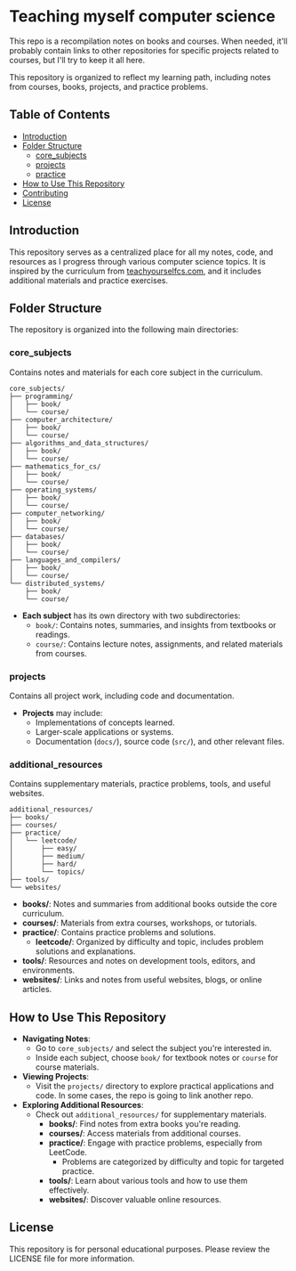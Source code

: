 # Teaching myself computer science

This repo is a recompilation notes on books and courses. When needed, it'll
probably contain links to other repositories for specific projects related to
courses, but I'll try to keep it all here.

This repository is organized to reflect my learning path, including notes from
courses, books, projects, and practice problems.

## Table of Contents

- [Introduction](#introduction)
- [Folder Structure](#folder-structure)
  - [core_subjects](#core_subjects)
  - [projects](#projects)
  - [practice](#practice)
- [How to Use This Repository](#how-to-use-this-repository)
- [Contributing](#contributing)
- [License](#license)

## Introduction

This repository serves as a centralized place for all my notes, code, and
resources as I progress through various computer science topics. It is inspired
by the curriculum from [teachyourselfcs.com](https://teachyourselfcs.com/), and
it includes additional materials and practice exercises.

## Folder Structure

The repository is organized into the following main directories:

### core_subjects

Contains notes and materials for each core subject in the curriculum.

```
core_subjects/
├── programming/
│   ├── book/
│   └── course/
├── computer_architecture/
│   ├── book/
│   └── course/
├── algorithms_and_data_structures/
│   ├── book/
│   └── course/
├── mathematics_for_cs/
│   ├── book/
│   └── course/
├── operating_systems/
│   ├── book/
│   └── course/
├── computer_networking/
│   ├── book/
│   └── course/
├── databases/
│   ├── book/
│   └── course/
├── languages_and_compilers/
│   ├── book/
│   └── course/
└── distributed_systems/
    ├── book/
    └── course/
```

- **Each subject** has its own directory with two subdirectories:
  - `book/`: Contains notes, summaries, and insights from textbooks or readings.
  - `course/`: Contains lecture notes, assignments, and related materials from
    courses.

### projects

Contains all project work, including code and documentation.

- **Projects** may include:
  - Implementations of concepts learned.
  - Larger-scale applications or systems.
  - Documentation (`docs/`), source code (`src/`), and other relevant files.

### additional_resources

Contains supplementary materials, practice problems, tools, and useful websites.

```
additional_resources/
├── books/
├── courses/
├── practice/
│   └── leetcode/
│       ├── easy/
│       ├── medium/
│       ├── hard/
│       └── topics/
├── tools/
└── websites/
```

- **books/**: Notes and summaries from additional books outside the core
  curriculum.
- **courses/**: Materials from extra courses, workshops, or tutorials.
- **practice/**: Contains practice problems and solutions.
  - **leetcode/**: Organized by difficulty and topic, includes problem solutions
    and explanations.
- **tools/**: Resources and notes on development tools, editors, and
  environments.
- **websites/**: Links and notes from useful websites, blogs, or online
  articles.

## How to Use This Repository

- **Navigating Notes**:
  - Go to `core_subjects/` and select the subject you're interested in.
  - Inside each subject, choose `book/` for textbook notes or `course` for
    course materials.
- **Viewing Projects**:
  - Visit the `projects/` directory to explore practical applications and code.
    In some cases, the repo is going to link another repo.
- **Exploring Additional Resources**:
  - Check out `additional_resources/` for supplementary materials.
    - **books/**: Find notes from extra books you're reading.
    - **courses/**: Access materials from additional courses.
    - **practice/**: Engage with practice problems, especially from LeetCode.
      - Problems are categorized by difficulty and topic for targeted practice.
    - **tools/**: Learn about various tools and how to use them effectively.
    - **websites/**: Discover valuable online resources.

## License

This repository is for personal educational purposes. Please review the LICENSE
file for more information.
